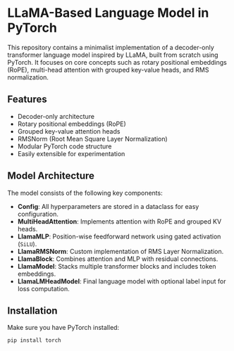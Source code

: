 # LLaMA-Based Language Model in PyTorch

This repository contains a minimalist implementation of a decoder-only transformer language model inspired by LLaMA, built from scratch using PyTorch. It focuses on core concepts such as rotary positional embeddings (RoPE), multi-head attention with grouped key-value heads, and RMS normalization.

## Features

- Decoder-only architecture
- Rotary positional embeddings (RoPE)
- Grouped key-value attention heads
- RMSNorm (Root Mean Square Layer Normalization)
- Modular PyTorch code structure
- Easily extensible for experimentation

## Model Architecture

The model consists of the following key components:

- **Config**: All hyperparameters are stored in a dataclass for easy configuration.
- **MultiHeadAttention**: Implements attention with RoPE and grouped KV heads.
- **LlamaMLP**: Position-wise feedforward network using gated activation (`SiLU`).
- **LlamaRMSNorm**: Custom implementation of RMS Layer Normalization.
- **LlamaBlock**: Combines attention and MLP with residual connections.
- **LlamaModel**: Stacks multiple transformer blocks and includes token embeddings.
- **LlamaLMHeadModel**: Final language model with optional label input for loss computation.

## Installation

Make sure you have PyTorch installed:

```bash
pip install torch
